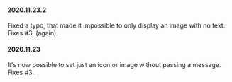 #### 2020.11.23.2

Fixed a typo, that made it impossible to only display an image with no text.
Fixes #3, (again).

#### 2020.11.23

It's now possible to set just an icon or image without passing a message.
Fixes #3 .



